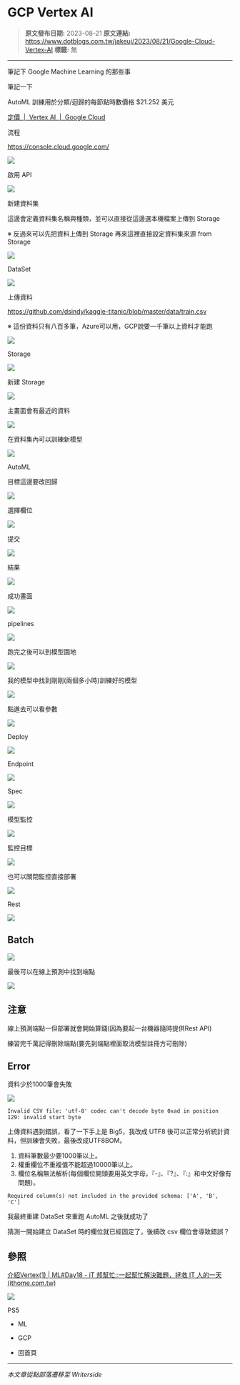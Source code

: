 # GCP Vertex AI

> **原文發布日期:** 2023-08-21
> **原文連結:** https://www.dotblogs.com.tw/jakeuj/2023/08/21/Google-Cloud-Vertex-AI
> **標籤:** 無

---

筆記下 Google Machine Learning 的那些事

筆記一下

AutoML 訓練用於分類/迴歸的每節點時數價格 $21.252 美元

[定價  |  Vertex AI  |  Google Cloud](https://cloud.google.com/vertex-ai/pricing?hl=zh-tw#tabular-data)

流程

<https://console.cloud.google.com/>

![](https://dotblogsfile.blob.core.windows.net/user/小小朱/2f488a4a-3cd3-47c0-b0b3-c442defc5a3a/1692602056.png.png)

啟用 API

![](https://dotblogsfile.blob.core.windows.net/user/小小朱/2f488a4a-3cd3-47c0-b0b3-c442defc5a3a/1692603583.png.png)

新建資料集

這邊會定義資料集名稱與種類，並可以直接從這邊選本機檔案上傳到 Storage

※ 反過來可以先把資料上傳到 Storage 再來這裡直接設定資料集來源 from Storage

![](https://dotblogsfile.blob.core.windows.net/user/小小朱/2f488a4a-3cd3-47c0-b0b3-c442defc5a3a/1692603639.png.png)

DataSet

![](https://dotblogsfile.blob.core.windows.net/user/小小朱/2f488a4a-3cd3-47c0-b0b3-c442defc5a3a/1692603683.png.png)

上傳資料

<https://github.com/dsindy/kaggle-titanic/blob/master/data/train.csv>

※ 這份資料只有八百多筆，Azure可以用，GCP說要一千筆以上資料才能跑

![](https://dotblogsfile.blob.core.windows.net/user/小小朱/2f488a4a-3cd3-47c0-b0b3-c442defc5a3a/1692603767.png.png)

Storage

![](https://dotblogsfile.blob.core.windows.net/user/小小朱/2f488a4a-3cd3-47c0-b0b3-c442defc5a3a/1692604484.png.png)

新建 Storage

![](https://dotblogsfile.blob.core.windows.net/user/小小朱/2f488a4a-3cd3-47c0-b0b3-c442defc5a3a/1692604348.png.png)

主畫面會有最近的資料

![](https://dotblogsfile.blob.core.windows.net/user/小小朱/2f488a4a-3cd3-47c0-b0b3-c442defc5a3a/1692604921.png.png)

在資料集內可以訓練新模型

![](https://dotblogsfile.blob.core.windows.net/user/小小朱/2f488a4a-3cd3-47c0-b0b3-c442defc5a3a/1692609909.png.png)

AutoML

目標這邊要改回歸

![](https://dotblogsfile.blob.core.windows.net/user/小小朱/2f488a4a-3cd3-47c0-b0b3-c442defc5a3a/1692611916.png.png)

選擇欄位

![](https://dotblogsfile.blob.core.windows.net/user/小小朱/2f488a4a-3cd3-47c0-b0b3-c442defc5a3a/1692612185.png.png)

提交

![](https://dotblogsfile.blob.core.windows.net/user/小小朱/2f488a4a-3cd3-47c0-b0b3-c442defc5a3a/1692612317.png.png)

結果

![](https://dotblogsfile.blob.core.windows.net/user/小小朱/2f488a4a-3cd3-47c0-b0b3-c442defc5a3a/1692612421.png.png)

成功畫面

![](https://dotblogsfile.blob.core.windows.net/user/小小朱/2f488a4a-3cd3-47c0-b0b3-c442defc5a3a/1692958867.png.png)

pipelines

![](https://dotblogsfile.blob.core.windows.net/user/小小朱/2f488a4a-3cd3-47c0-b0b3-c442defc5a3a/1692612678.png.png)

跑完之後可以到模型園地

![](https://dotblogsfile.blob.core.windows.net/user/小小朱/2f488a4a-3cd3-47c0-b0b3-c442defc5a3a/1693210351.png.png)

我的模型中找到剛剛(兩個多小時)訓練好的模型

![](https://dotblogsfile.blob.core.windows.net/user/小小朱/2f488a4a-3cd3-47c0-b0b3-c442defc5a3a/1693210327.png.png)

點進去可以看參數

![](https://dotblogsfile.blob.core.windows.net/user/小小朱/2f488a4a-3cd3-47c0-b0b3-c442defc5a3a/1693210580.png.png)

Deploy

![](https://dotblogsfile.blob.core.windows.net/user/小小朱/2f488a4a-3cd3-47c0-b0b3-c442defc5a3a/1693210638.png.png)

Endpoint

![](https://dotblogsfile.blob.core.windows.net/user/小小朱/2f488a4a-3cd3-47c0-b0b3-c442defc5a3a/1693210802.png.png)

Spec

![](https://dotblogsfile.blob.core.windows.net/user/小小朱/2f488a4a-3cd3-47c0-b0b3-c442defc5a3a/1693210899.png.png)

模型監控

![](https://dotblogsfile.blob.core.windows.net/user/小小朱/2f488a4a-3cd3-47c0-b0b3-c442defc5a3a/1693211029.png.png)

監控目標

![](https://dotblogsfile.blob.core.windows.net/user/小小朱/2f488a4a-3cd3-47c0-b0b3-c442defc5a3a/1693211071.png.png)

也可以關閉監控直接部署

![](https://dotblogsfile.blob.core.windows.net/user/小小朱/2f488a4a-3cd3-47c0-b0b3-c442defc5a3a/1693211166.png.png)

Rest

![](https://dotblogsfile.blob.core.windows.net/user/小小朱/2f488a4a-3cd3-47c0-b0b3-c442defc5a3a/1693213065.png.png)

## Batch

![](https://dotblogsfile.blob.core.windows.net/user/小小朱/2f488a4a-3cd3-47c0-b0b3-c442defc5a3a/1693213137.png.png)

最後可以在線上預測中找到端點

![](https://dotblogsfile.blob.core.windows.net/user/小小朱/2f488a4a-3cd3-47c0-b0b3-c442defc5a3a/1693213264.png.png)

## 注意

線上預測端點一但部署就會開始算錢(因為要起一台機器隨時提供Rest API)

練習完千萬記得刪除端點(要先到端點裡面取消模型註冊方可刪除)

## Error

資料少於1000筆會失敗

![](https://dotblogsfile.blob.core.windows.net/user/小小朱/2f488a4a-3cd3-47c0-b0b3-c442defc5a3a/1692669438.png.png)

`Invalid CSV file: 'utf-8' codec can't decode byte 0xad in position 129: invalid start byte`

上傳資料遇到錯誤，看了一下手上是 Big5，我改成 UTF8 後可以正常分析統計資料，但訓練會失敗，最後改成UTF8BOM。

1. 資料筆數最少要1000筆以上。
2. 權重欄位不重複值不能超過10000筆以上。
3. 欄位名稱無法解析(每個欄位開頭要用英文字母，『-』、『?』、『:』和中文好像有問題)。

`Required column(s) not included in the provided schema: ['A', 'B', 'C']`

我最終重建 DataSet 來重跑 AutoML 之後就成功了

猜測一開始建立 DataSet 時的欄位就已經固定了，後續改 csv 欄位會導致錯誤？

## 參照

[介紹Vertex(1) | ML#Day18 - iT 邦幫忙::一起幫忙解決難題，拯救 IT 人的一天 (ithome.com.tw)](https://ithelp.ithome.com.tw/articles/10261465)

![](https://card.psnprofiles.com/1/jakeuj.png)

PS5

* ML
* GCP

* 回首頁

---

*本文章從點部落遷移至 Writerside*

